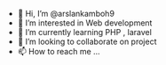 - 👋 Hi, I’m @arslankamboh9
- 👀 I’m interested in Web development
- 🌱 I’m currently learning PHP , laravel 
- 💞️ I’m looking to collaborate on project
- 📫 How to reach me ...

<!---
arslankamboh9/arslankamboh9 is a ✨ special ✨ repository because its `README.md` (this file) appears on your GitHub profile.
You can click the Preview link to take a look at your changes.
--->
